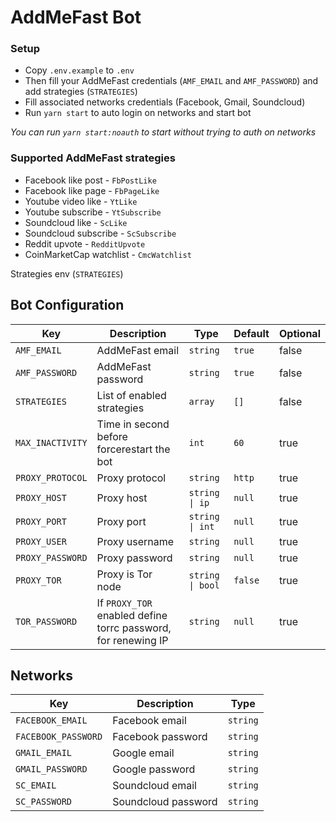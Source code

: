 # AddMeFast Bot

### Setup
- Copy `.env.example` to `.env`
- Then fill your AddMeFast credentials (`AMF_EMAIL` and `AMF_PASSWORD`) and add strategies (`STRATEGIES`)
- Fill associated networks credentials (Facebook, Gmail, Soundcloud)
- Run `yarn start` to auto login on networks and start bot

*You can run `yarn start:noauth` to start without trying to auth on networks*

### Supported AddMeFast strategies
- Facebook like post - `FbPostLike`
- Facebook like page - `FbPageLike`
- Youtube video like - `YtLike`
- Youtube subscribe - `YtSubscribe`
- Soundcloud like - `ScLike`
- Soundcloud subscribe - `ScSubscribe`
- Reddit upvote - `RedditUpvote`
- CoinMarketCap watchlist - `CmcWatchlist`

Strategies env (`STRATEGIES`)

## Bot Configuration
|Key|Description|Type|Default|Optional|
|---|---|---|---|---|
|`AMF_EMAIL` | AddMeFast email  | `string` | `true` | false
|`AMF_PASSWORD` | AddMeFast password | `string` | `true` | false
|`STRATEGIES` | List of enabled strategies | `array` | `[]` | false
|`MAX_INACTIVITY` | Time in second before forcerestart the bot | `int` | `60` | true
|`PROXY_PROTOCOL` | Proxy protocol | `string` | `http`| true
|`PROXY_HOST` | Proxy host | `string \| ip` | `null` | true
|`PROXY_PORT` | Proxy port | `string \| int` | `null` | true
|`PROXY_USER` | Proxy username | `string` | `null`| true
|`PROXY_PASSWORD` | Proxy password | `string` | `null`| true
|`PROXY_TOR` | Proxy is Tor node | `string \| bool` | `false` | true
|`TOR_PASSWORD` | If `PROXY_TOR` enabled define torrc password, for renewing IP | `string` | `null` | true

## Networks
|Key|Description|Type|
|---|---|---|
`FACEBOOK_EMAIL`| Facebook email | `string`
`FACEBOOK_PASSWORD` | Facebook password | `string`
`GMAIL_EMAIL` | Google email | `string`
`GMAIL_PASSWORD` | Google password | `string`
`SC_EMAIL` | Soundcloud email | `string`
`SC_PASSWORD` | Soundcloud password | `string`
